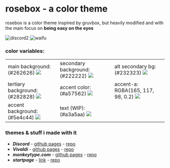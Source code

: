 # rosebox - a color theme
rosebox is a color theme inspired by gruvbox, but heavily modified and with the main focus on **being easy on the eyes**  

![discord2](https://cdn.discordapp.com/attachments/704792091955429426/769205102393032744/unknown.png)
![waifu](https://cdn.discordapp.com/attachments/704792091955429426/779291842389999616/unknown.png)
  
### color variables:  
  
<table>
    <tr>
        <td>
          main background: (#262626)  
                <img src="https://cdn.discordapp.com/attachments/704792091955429426/772205866967105566/262626.png">
        </td>
        <td>
              secondary background: (#222222)  
            <img src="https://cdn.discordapp.com/attachments/704792091955429426/772206545244782622/222222.png">
        </td>
        <td>
            alt secondary bg: (#232323)  
            <img src="https://cdn.discordapp.com/attachments/704792091955429426/772419833819824128/232323.png" >
        </td>
    </tr>
    <tr>
        <td>
            tertiary background: (#282828)  
            <img src="https://cdn.discordapp.com/attachments/704792091955429426/772209107791904768/282828.png" >
        </td>
        <td>
             accent color: (#a57562)  
            <img src="https://cdn.discordapp.com/attachments/704792091955429426/772207016130379816/a57562.png">
        </td>
        <td>
            accent-a: RGBA(165, 117, 98, 0.2)  
            <img src="https://cdn.discordapp.com/attachments/704792091955429426/772207578406584351/colalpha.png">
        </td>
    </tr>
    <tr>
        <td>
          accent background: (#5e4c44)  
            <img src="https://cdn.discordapp.com/attachments/704792091955429426/772208562717327410/5e4c44.png" >
        </td>
        <td>
            text (WIP): (#a3a5aa)  
            <img src="https://cdn.discordapp.com/attachments/704792091955429426/772209544658419742/a3a5aa.png" >
        </td>
    </tr>
</table>

### themes & stuff i made with it
- **_Discord_** - [github pages](https://kraxen72.github.io/rosebox/discord) - [repo](https://github.com/KraXen72/rosebox/tree/master/discord)
- **_Vivaldi_** - [github pages](https://kraxen72.github.io/rosebox/vivaldi) - [repo](https://github.com/KraXen72/rosebox/tree/master/vivaldi)
- **_monkeytype.com_** - [github pages](https://kraxen72.github.io/rosebox/monkeytype) - [repo](https://github.com/KraXen72/rosebox/tree/master/monkeytype)
- **_startpage_** - [link](https://kraxen72.github.io/rosebox/minimal-startpage) - [repo](https://github.com/KraXen72/rosebox/tree/master/minimal-startpage)
